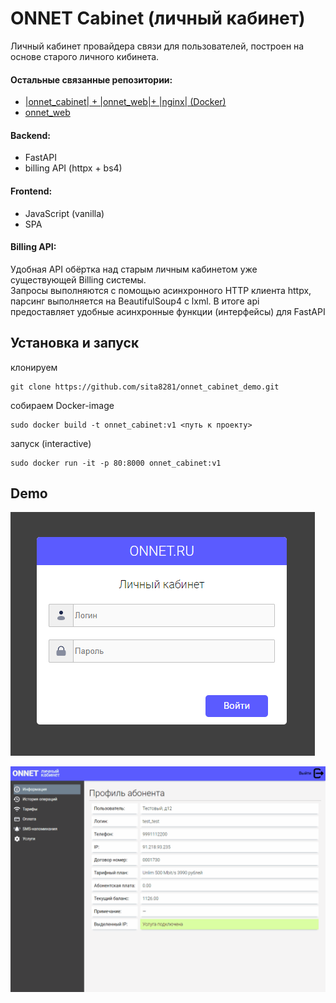 # ONNET Cabinet (личный кабинет)
Личный кабинет провайдера связи для пользователей, построен на основе старого личного кибинета.

#### Остальные связанные репозитории:
* [|onnet_cabinet| + |onnet_web|+ |nginx| (Docker)](https://github.com/sita8281/onnet_services)
* [onnet_web](https://github.com/sita8281/onnet_web.git)

#### Backend:
* FastAPI 
* billing API (httpx + bs4)

#### Frontend:
* JavaScript (vanilla)
* SPA

#### Billing API:
Удобная API обёртка над старым личным кабинетом уже существующей Billing системы.<br>
Запросы выполняются с помощью асинхронного HTTP клиента httpx, парсинг выполняется на BeautifulSoup4 с lxml. В итоге api предоставляет удобные асинхронные функции (интерфейсы) для FastAPI


## Установка и запуск
клонируем
```
git clone https://github.com/sita8281/onnet_cabinet_demo.git
```

собираем Docker-image
```
sudo docker build -t onnet_cabinet:v1 <путь к проекту>
```

запуск (interactive)
```
sudo docker run -it -p 80:8000 onnet_cabinet:v1
```

## Demo

![](demo/auth.png)

![](demo/demo.gif)




